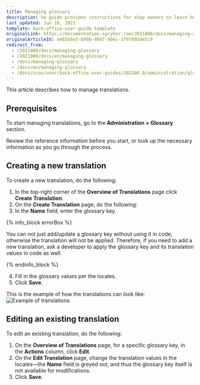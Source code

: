 ```yaml
---
title: Managing glossary
description: he guide provides instructions for shop owners to learn how to create and handle information in different languages in the Back Office.
last_updated: Jun 16, 2021
template: back-office-user-guide-template
originalLink: https://documentation.spryker.com/2021080/docs/managing-glossary
originalArticleId: a485b9af-b90b-4847-904c-3f87891de5c9
redirect_from:
  - /2021080/docs/managing-glossary
  - /2021080/docs/en/managing-glossary
  - /docs/managing-glossary
  - /docs/en/managing-glossary
  - /docs/scos/user/back-office-user-guides/202200.0/administration/glossary/managing-glossary.html
---
```


This article describes how to manage translations.

## Prerequisites

To start managing translations, go to the **Administration&nbsp;<span aria-label="and then">></span> Glossary** section.

Review the reference information before you start, or look up the necessary information as you go through the process.

## Creating a new translation

To create a new translation, do the following:

1. In the top-right corner of the **Overview of Translations** page click **Create Translation**.
2. On the **Create Translation** page, do the following:
3. In the **Name** field, enter the glossary key.

{% info_block errorBox %}

You can not just add/update a glossary key without using it in code, otherwise the translation will not be applied. Therefore, if you need to add a new translation, ask a developer to apply the glossary key and its translation values in code as well.

{% endinfo_block %}

4. Fill in the glossary values per the locales.
5. Click **Save**.

This is the example of how the translations can look like:
![Example of translations](https://spryker.s3.eu-central-1.amazonaws.com/docs/User+Guides/Back+Office+User+Guides/Glossary/Managing+Glossary/managing-glossary.png)

## Editing an existing translation

To edit an existing translation, do the following:

1. On the **Overview of Translations** page, for a specific glossary key, in the **Actions** column, click **Edit**.
2. On the **Edit Translation** page, change the translation values in the locales—the **Name** field is greyed out, and thus the glossary key itself is not available for modifications.
3. Click **Save**.
